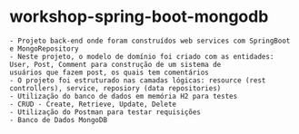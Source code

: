 # workshop-spring-boot-mongodb

    - Projeto back-end onde foram construídos web services com SpringBoot e MongoRepository
    - Neste projeto, o modelo de domínio foi criado com as entidades: User, Post, Comment para construção de um sistema de 
    usuários que fazem post, os quais tem comentários
    - O projeto foi estruturado nas camadas lógicas: resource (rest controllers), service, reposiory (data repositories)
    - Utilização do banco de dados em memória H2 para testes
    - CRUD - Create, Retrieve, Update, Delete
    - Utilização do Postman para testar requisições
    - Banco de Dados MongoDB
